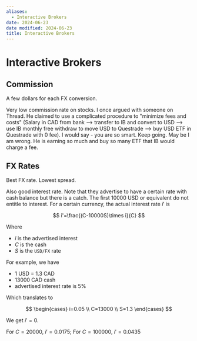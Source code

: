 ```yaml
---
aliases:
  - Interactive Brokers
date: 2024-06-23
date modified: 2024-06-23
title: Interactive Brokers
---
```


# Interactive Brokers

## Commission

A few dollars for each FX conversion.

Very low commission rate on stocks. I once argued with someone on Thread. He claimed to use a complicated procedure to "minimize fees and costs" (Salary in CAD from bank --> transfer to IB and convert to USD --> use IB monthly free withdraw to move USD to Questrade --> buy USD ETF in Questrade with 0 fee). I would say - you are so smart. Keep going. May be I am wrong. He is earning so much and buy so many ETF that IB would charge a fee.

## FX Rates

Best FX rate. Lowest spread.

Also good interest rate. Note that they advertise to have a certain rate with cash balance but there is a catch. The first 10000 USD or equivalent do not entitle to interest. For a certain currency, the actual interest rate $i'$ is

$$
i'=\frac{(C-10000S)\times i}{C}
$$

Where

- $i$ is the advertised interest
- $C$ is the cash
- $S$ is the `USD/FX` rate

For example, we have

- 1 USD = 1.3 CAD
- 13000 CAD cash
- advertised interest rate is 5%

Which translates to

$$
\begin{cases}
  i=0.05 \\
  C=13000 \\
  S=1.3
\end{cases}
$$

We get $i'=0$.

For $C=20000$, $i'=0.0175$; For $C=100000$, $i'=0.0435$
